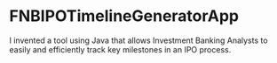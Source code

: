 # FNBIPOTimelineGeneratorApp
I invented a tool using Java that allows Investment Banking Analysts to easily and efficiently track key milestones in an IPO process.
